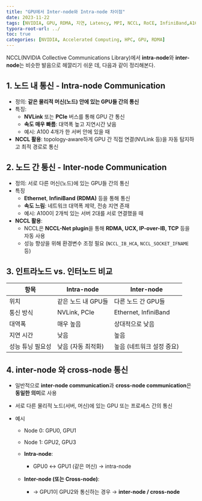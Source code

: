 ```yaml
---
title: "GPU에서 Inter-node와 Intra-node 차이점"
date: 2023-11-22
tags: [NVIDIA, GPU, RDMA, 지연, Latency, MPI, NCCL, RoCE, InfiniBand,A100,DeepSpeed, DeepSpeed Zero]
typora-root-url: ../
toc: true
categories: [NVIDIA, Accelerated Computing, HPC, GPU, RDMA]
---
```


NCCL(NVIDIA Collective Communications Library)에서 **intra-node**와 **inter-node**는 비슷한 발음으로 헤깔리기 쉬운 데, 다음과 같이 정리해본다. 



## 1. 노드 내 통신 - Intra-node Communication 

* 정의: **같은 물리적 머신(노드) 안에 있는 GPU들 간의 통신**
* 특징:
  * **NVLink** 또는 **PCIe** 버스를 통해 GPU 간 통신
  * **속도 매우 빠름**: 대역폭 높고 지연시간 낮음
  * 예시: A100 4개가 한 서버 안에 있을 때
* **NCCL 활용**: topology-aware하게 GPU 간 직접 연결(NVLink 등)을 자동 탐지하고 최적 경로로 통신



## 2. 노드 간 통신 - Inter-node Communication

* 정의: 서로 다른 머신(노드)에 있는 GPU들 간의 통신
* 특징
  * **Ethernet**, **InfiniBand (RDMA)** 등을 통해 통신
  * **속도 느림**: 네트워크 대역폭 제약, 전송 지연 존재
  * 예시: A100이 2개씩 있는 서버 2대를 서로 연결했을 때
* **NCCL 활용**:
  * NCCL은 **NCCL-Net plugin**을 통해 **RDMA, UCX, IP-over-IB, TCP** 등을 자동 사용
  * 성능 향상을 위해 환경변수 조정 필요 (`NCCL_IB_HCA`, `NCCL_SOCKET_IFNAME` 등)



## 3. 인트라노드 vs. 인터노드 비교

| 항목             | Intra-node         | Inter-node                |
| ---------------- | ------------------ | ------------------------- |
| 위치             | 같은 노드 내 GPU들 | 다른 노드 간 GPU들        |
| 통신 방식        | NVLink, PCIe       | Ethernet, InfiniBand      |
| 대역폭           | 매우 높음          | 상대적으로 낮음           |
| 지연 시간        | 낮음               | 높음                      |
| 성능 튜닝 필요성 | 낮음 (자동 최적화) | 높음 (네트워크 설정 중요) |



## 4. **inter-node 와  cross-node 통신**

* 일반적으로 **inter-node communication**과 **cross-node communication**은 **동일한 의미**로 사용

* 서로 다른 물리적 노드(서버, 머신)에 있는 GPU 또는 프로세스 간의 통신

* 예시 

  * Node 0: GPU0, GPU1

  * Node 1: GPU2, GPU3

  * **Intra-node**:

    * GPU0 ↔ GPU1 (같은 머신) → intra-node
  
  * **Inter-node (또는 Cross-node)**:

    * 
       → GPU1이 GPU2와 통신하는 경우 → **inter-node / cross-node**
  
    
  

